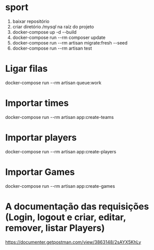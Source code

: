 # sport

1. baixar repositório
2. criar diretório */mysql* na raíz do projeto 
3. docker-compose up -d --build
4. docker-compose run --rm composer update
5. docker-compose run --rm artisan migrate:fresh --seed
6. docker-compose run --rm artisan test

# Ligar filas
docker-compose run --rm artisan queue:work

# Importar times
docker-compose run --rm artisan app:create-teams

# Importar players
docker-compose run --rm artisan app:create-players

# Importar Games
docker-compose run --rm artisan app:create-games

# A documentação das requisições (Login, logout e criar, editar, remover, listar Players)

https://documenter.getpostman.com/view/3863148/2sAYX5KhLy
